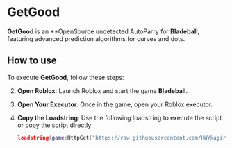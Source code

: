 # GetGood

**GetGood** is an **OpenSource undetected AutoParry for **Bladeball**, featuring advanced prediction algorithms for curves and dots.

## How to use

To execute **GetGood**, follow these steps:


2. **Open Roblox**: Launch Roblox and start the game **Bladeball**.

3. **Open Your Executor**: Once in the game, open your Roblox executor.

4. **Copy the Loadstring**: Use the following loadstring to execute the script or copy the script directly:

   ```lua
   loadstring(game:HttpGet("https://raw.githubusercontent.com/HWYkagiru/GetGood/refs/heads/main/GG-Beta.lua"))()
